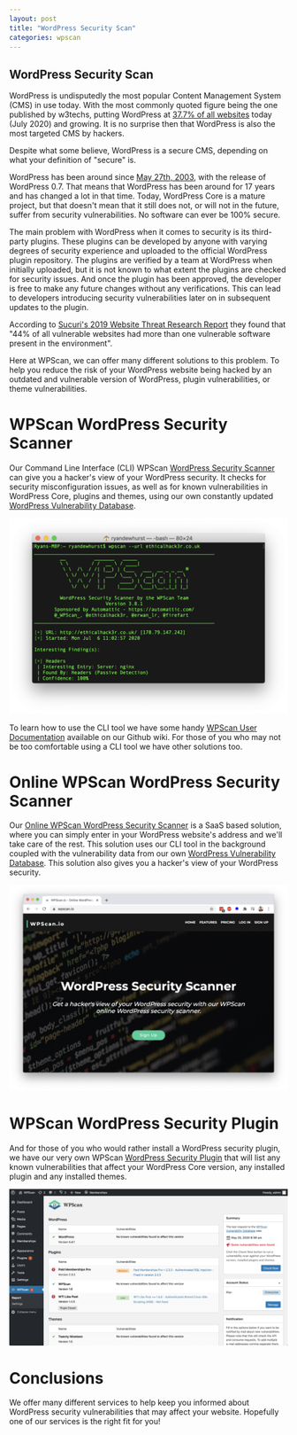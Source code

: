 ```yaml
---
layout: post
title: "WordPress Security Scan"
categories: wpscan
---
```


## WordPress Security Scan

WordPress is undisputedly the most popular Content Management System (CMS) in use today. With the most commonly quoted figure being the one published by w3techs, putting WordPress at [37.7% of all websites](https://w3techs.com/technologies/details/cm-wordpress) today (July 2020) and growing. It is no surprise then that WordPress is also the most targeted CMS by hackers.

Despite what some believe, WordPress is a secure CMS, depending on what your definition of "secure" is.

WordPress has been around since [May 27th, 2003](https://en.wikipedia.org/wiki/WordPress#Release_history), with the release of WordPress 0.7. That means that WordPress has been around for 17 years and has changed a lot in that time. Today, WordPress Core is a mature project, but that doesn't mean that it still does not, or will not in the future, suffer from security vulnerabilities. No software can ever be 100% secure.

The main problem with WordPress when it comes to security is its third-party plugins. These plugins can be developed by anyone with varying degrees of security experience and uploaded to the official WordPress plugin repository. The plugins are verified by a team at WordPress when initially uploaded, but it is not known to what extent the plugins are checked for security issues. And once the plugin has been approved, the developer is free to make any future changes without any verifications. This can lead to developers introducing security vulnerabilities later on in subsequent updates to the plugin.

According to [Sucuri's 2019 Website Threat Research Report](https://sucuri.net/reports/2019-hacked-website-report/) they found that "44% of all vulnerable websites had more than one vulnerable software present in the environment".

Here at WPScan, we can offer many different solutions to this problem. To help you reduce the risk of your WordPress website being hacked by an outdated and vulnerable version of WordPress, plugin vulnerabilities, or theme vulnerabilities.

# WPScan WordPress Security Scanner

Our Command Line Interface (CLI) WPScan [WordPress Security Scanner](https://github.com/wpscanteam/wpvulndb) can give you a hacker's view of your WordPress security. It checks for security misconfiguration issues, as well as for known vulnerabilities in WordPress Core, plugins and themes, using our own constantly updated [WordPress Vulnerability Database](https://wpvulndb.com/).

![WordPress Security Scan](/assets/posts/wpscan-security-scan/wpscan-wordpress-security-scan.png)

To learn how to use the CLI tool we have some handy [WPScan User Documentation](https://github.com/wpscanteam/wpscan/wiki/WPScan-User-Documentation) available on our Github wiki. For those of you who may not be too comfortable using a CLI tool we have other solutions too.

# Online WPScan WordPress Security Scanner

Our [Online WPScan WordPress Security Scanner](https://wpscan.io/) is a SaaS based solution, where you can simply enter in your WordPress website's address and we'll take care of the rest. This solution uses our CLI tool in the background coupled with the vulnerability data from our own [WordPress Vulnerability Database](https://wpvulndb.com/). This solution also gives you a hacker's view of your WordPress security.

![Online WPScan WordPress Security Scanner](/assets/posts/wpscan-security-scan/online-wordpress-security-scan.png)

# WPScan WordPress Security Plugin

And for those of you who would rather install a WordPress security plugin, we have our very own WPScan [WordPress Security Plugin](https://wordpress.org/plugins/wpscan/) that will list any known vulnerabilities that affect your WordPress Core version, any installed plugin and any installed themes.

![WordPress Security Plugin](/assets/posts/wpscan-security-scan/wordpress-security-plugin.png)

# Conclusions

We offer many different services to help keep you informed about WordPress security vulnerabilities that may affect your website. Hopefully one of our services is the right fit for you!

